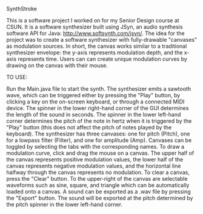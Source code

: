 SynthStroke 

This is a software project I worked on for my Senior Design course at CSUN. It is a software synthesizer built using JSyn, an audio synthesis software API for Java: http://www.softsynth.com/jsyn/. The idea for the project was to create a software synthesizer with fully-drawable "canvases" as modulation sources. In short, the canvas works similar to a traditional synthesizer envelope: the y-axis represents modulation depth, and the x-axis represents time. Users can can create unique modulation curves by drawing on the canvas with their mouse.

TO USE:

Run the Main.java file to start the synth. The synthesizer emits a sawtooth wave, which can be triggered either by pressing the "Play" button, by clicking a key on the on-screen keyboard, or through a connected MIDI device. The spinner in the lower right-hand corner of the GUI determines the length of the sound in seconds. The spinner in the lower left-hand corner determines the pitch of the note in hertz when it is triggered by the "Play" button (this does not affect the pitch of notes played by the keyboard). The synthesizer has three canvases: one for pitch (Pitch), one for a lowpass filter (Filter), and one for amplitude (Amp). Canvases can be toggled by selecting the tabs with the corresponding names. To draw a modulation curve, click and drag the mouse on a canvas. The upper half of the canvas represents positive modulation values, the lower half of the canvas represents negative modulation values, and the horizontal line halfway through the canvas represents no modulation. To clear a canvas, press the "Clear" button. To the upper-right of the canvas are selectable waveforms such as sine, square, and triangle which can be automatically loaded onto a canvas. A sound can be exported as a .wav file by pressing the "Export" button. The sound will be exported at the pitch determined by the pitch spinner in the lower left-hand corner.
